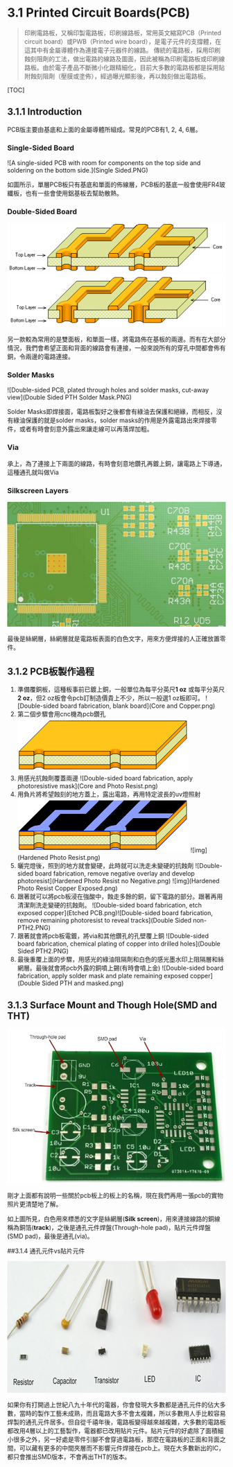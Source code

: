 # 3.1  Printed Circuit Boards(PCB)

> 印刷電路板，又稱印製電路板，印刷線路板，常用英文縮寫PCB（Printed circuit board）或PWB（Printed wire board），是電子元件的支撐體，在這其中有金屬導體作為連接電子元器件的線路。
> 傳統的電路板，採用印刷蝕刻阻劑的工法，做出電路的線路及圖面，因此被稱為印刷電路板或印刷線路板。由於電子產品不斷微小化跟精細化，目前大多數的電路板都是採用貼附蝕刻阻劑（壓膜或塗佈），經過曝光顯影後，再以蝕刻做出電路板。

[TOC]

## 3.1.1 Introduction

PCB版主要由基底和上面的金屬導體所組成。常見的PCB有1, 2, 4, 6層。

### Single-Sided Board

![A single-sided PCB with room for components on the top side and soldering on the bottom side.](Single Sided.PNG)

如圖所示，單層PCB板只有基底和單面的佈線層，PCB板的基底一般會使用FR4玻纖板，也有一些會使用鋁基板去幫助散熱。

### Double-Sided Board

<div style="text-align: CENTER">
<img src="DoubleSided.png" alt="Double-sided PCB, not plated through holes, cut-away view"  /> <img src="Double Sided PTH.PNG" alt="Double-sided PCB, plated through holes, cut-away view"  />
</div>


另一款較為常用的是雙面板，和單面一樣，將電路佈在基板的兩邊。而有在大部分情況，我們會希望正面和背面的線路會有連接，一般來說所有的穿孔中間都會佈有銅，令兩邊的電路連接。

### Solder Masks

![Double-sided PCB, plated through holes and solder masks, cut-away view](Double Sided PTH Solder Mask.PNG)

Solder Masks即焊接面，電路板製好之後都會有綠油去保護和絕緣，而相反，沒有綠油保護的就是solder masks，solder masks的作用是外露電路出來焊接零件，或者有時會刻意外露出來讓走線可以再落焊加粗。

### Via

承上，為了連接上下兩面的線路，有時會刻意地鑽孔再鍍上銅，讓電路上下導通，這種通孔就叫做Via

### Silkscreen Layers

![Double-sided PCB, top view of silkscreen](SilkScreen_fromss-538x308.jpg)

最後是絲網層，絲網層就是電路板表面的白色文字，用來方便焊接的人正確放置零件。

## 3.1.2 PCB板製作過程

1. 準備覆銅板，這種板事前已鍍上銅，一般單位為每平分英尺**1 oz** 或每平分英尺**2 oz**，但2 oz板會令pcb訂制造價貴上不少，所以一般選1 oz板即可。
![Double-sided board fabrication, blank board](Core and Copper.png)
2. 第二個步驟會用cnc機為pcb鑽孔
![Double-sided board fabrication, pre-drill holes](Drilled.png)
3. 用感光抗蝕劑覆蓋兩邊
![Double-sided board fabrication, apply photoresistive mask](Core and Photo Resist.png)
4. 用負片將希望蝕刻的地方蓋上，露出電路，再用特定波長的uv燈照射
  ![Double-sided board fabrication, apply negative image of tracks](Negative.png)
  ![img](Hardened Photo Resist.png)
5. 曬完燈後，照到的地方就會變硬，此時就可以洗走未變硬的抗蝕劑
  ![Double-sided board fabrication, remove negative overlay and develop photoresist](Hardened Photo Resist no Negative.png)
  ![img](Hardened Photo Resist Copper Exposed.png)
6. 跟著就可以將pcb板浸在強酸中，蝕走多餘的銅，留下電路的部分。跟著再用清潔劑洗走變硬的抗蝕劑。
![Double-sided board fabrication, etch exposed copper](Etched PCB.png)![Double-sided board fabrication, remove remaining photoresist to reveal tracks](Double Sided non-PTH2.PNG)
7. 跟著就會將pcb板電鍍，將via和其他鑽孔的孔壁覆上銅
![Double-sided board fabrication, chemical plating of copper into drilled holes](Double Sided PTH2.PNG)
8. 最後重覆上面的步驟，用感光的綠油阻隔劑和白色的感光墨水印上阻隔層和絲網層。最後就會將pcb外露的銅噴上錫(有時會噴上金)
![Double-sided board fabrication, apply solder mask and plate remaining exposed copper](Double Sided PTH and masked.png)





<!--資料來源: https://www.altium.com/-->

##  3.1.3 Surface Mount and Though Hole(SMD and THT)

![image-20220111140806262](image-20220111140806262.png)

剛才上面都有說明一些關於pcb板上的板上的名稱，現在我們再用一張pcb的實物照片更清楚地了解。

如上圖所見，白色用來標悉的文字是絲網層(**Silk screen**)，用來連接線路的銅線稱為銅箔(**track**)，之後是通孔元件焊盤(Through-hole pad)，貼片元件焊盤(SMD pad)，最後是通孔(via)。

##3.1.4 通孔元件vs貼片元件

![image-20220111141956521](image-20220111141956521.png)

如果你有打開過上世紀八九十年代的電器，你會發現大多數都是通孔元件的佔大多數，當時的製作工藝未成熟，而且電路大多不會太複雜，所以多數用人手比較容易焊製的通孔元件居多。但自從千禧年後，電路板變得越來越複雜，大多數的電路板都改用4層以上的工藝製作，電器都已改用貼片元件。貼片元件的好處除了面積細小很多之外，另一好處是零件引腳不會穿過電路板，那麼在電路板的正面和背面之間，可以藏有更多的中間夾層而不影響元件焊接在pcb上。現在大多數新出的IC，都只會推出SMD版本，不會再出THT的版本。
